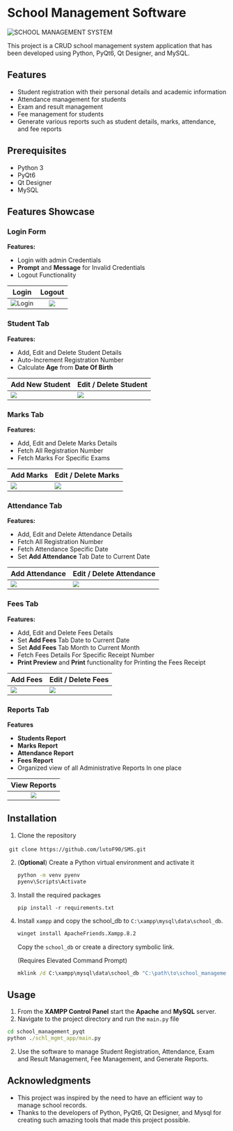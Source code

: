 # School Management Software

![SCHOOL MANAGEMENT SYSTEM](./media_/header.png)

This project is a CRUD school management system application that has been developed using Python, PyQt6, Qt Designer, and MySQL.


## Features

- Student registration with their personal details and academic information
- Attendance management for students
- Exam and result management
- Fee management for students
- Generate various reports such as student details, marks, attendance, and fee reports

## Prerequisites

- Python 3
- PyQt6
- Qt Designer
- MySQL

## Features Showcase

### Login Form

**Features:**

- Login with admin Credentials
- **Prompt** and **Message** for Invalid Credentials 
- Logout Functionality

|                            Login                             |                       Logout                       |
| :----------------------------------------------------------: | :------------------------------------------------: |
| <img src=".\media_\login.gif" alt="Login" style="zoom: 90%;" /> | <img src="./media_/logout.gif" style="zoom:90%;" /> |

### Student Tab

**Features:**

- Add, Edit and Delete Student Details
- Auto-Increment Registration Number
- Calculate **Age** from **Date Of Birth**

| Add New Student                                         | Edit / Delete Student                                        |
| ------------------------------------------------------- | ------------------------------------------------------------ |
| <img src="./media_/student_add.gif" style="zoom:90%;" /> | <img src="./media_/student_edit_delete.gif" style="zoom:90%;" /> |

### Marks Tab

**Features:**

- Add, Edit and Delete Marks Details
- Fetch All Registration Number
- Fetch Marks For Specific Exams

| Add Marks                                             | Edit / Delete Marks                                          |
| ----------------------------------------------------- | ------------------------------------------------------------ |
| <img src="./media_/marks_add.gif" style="zoom:90%;" /> | <img src="./media_/marks_edit_delete.gif" style="zoom:90%;" /> |

### Attendance Tab

**Features:**

- Add, Edit and Delete Attendance Details
- Fetch All Registration Number
- Fetch Attendance Specific Date
- Set **Add Attendance** Tab Date to Current Date 

| Add Attendance                                             | Edit / Delete Attendance                                     |
| ---------------------------------------------------------- | ------------------------------------------------------------ |
| <img src="./media_/attendance_add.gif" style="zoom:90%;" /> | <img src="./_media/attendance_edit_delete.gif" style="zoom:90%;" /> |

### Fees Tab

**Features:**

- Add, Edit and Delete Fees Details
- Set **Add Fees** Tab Date to Current Date 
- Set **Add Fees** Tab Month to Current Month 
- Fetch Fees Details For Specific Receipt Number
- **Print Preview** and **Print** functionality for Printing the Fees Receipt

| Add Fees                                             | Edit / Delete Fees                                           |
| ---------------------------------------------------- | ------------------------------------------------------------ |
| <img src="./media_/fees_add.gif" style="zoom:90%;" /> | <img src="./_media/fees_edit_delete.gif" style="zoom:90%;" /> |

### Reports Tab

**Features**

- **Students Report**
- **Marks Report**
- **Attendance Report**
- **Fees Report**
- Organized view of all Administrative Reports In one place 

|                    View Reports                     |
| :-------------------------------------------------: |
| <img src="./media_/reports.gif" style="zoom:80%;" /> |



## Installation

1. Clone the repository

​	`git clone https://github.com/lutoF90/SMS.git`

2. (**Optional**) Create a Python virtual environment and activate it

   ```bash
   python -m venv pyenv
   pyenv\Scripts\Activate
   ```

3. Install the required packages

  	`pip install -r requirements.txt`

4. Install `xampp` and copy the school_db to `C:\xampp\mysql\data\school_db`.

   ```bat
   winget install ApacheFriends.Xampp.8.2
   ```

   Copy the `school_db` or create a directory symbolic link.

   (Requires Elevated Command Prompt)

   ```bat
   mklink /d C:\xampp\mysql\data\school_db "C:\path\to\school_management_pyqt\schl_mgmt_app\school_db"
   ```


## Usage

1. From the **XAMPP Control Panel** start the **Apache** and **MySQL** server.
2. Navigate to the project directory and run the `main.py` file

  ```bat
  cd school_management_pyqt 
  python ./schl_mgmt_app/main.py
  ```

2. Use the software to manage Student Registration, Attendance, Exam and Result Management, Fee Management, and Generate Reports.


## Acknowledgments

- This project was inspired by the need to have an efficient way to manage school records.
- Thanks to the developers of Python, PyQt6, Qt Designer, and Mysql for creating such amazing tools that made this project possible.

